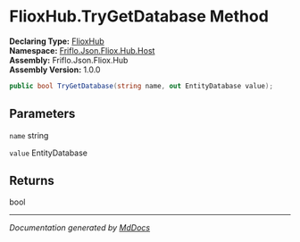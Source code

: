 ﻿<!--  
  <auto-generated>   
    The contents of this file were generated by a tool.  
    Changes to this file may be list if the file is regenerated  
  </auto-generated>   
-->

# FlioxHub.TryGetDatabase Method

**Declaring Type:** [FlioxHub](../index.md)  
**Namespace:** [Friflo.Json.Fliox.Hub.Host](../../index.md)  
**Assembly:** Friflo.Json.Fliox.Hub  
**Assembly Version:** 1.0.0

```csharp
public bool TryGetDatabase(string name, out EntityDatabase value);
```

## Parameters

`name`  string

`value`  EntityDatabase

## Returns

bool

___

*Documentation generated by [MdDocs](https://github.com/ap0llo/mddocs)*
